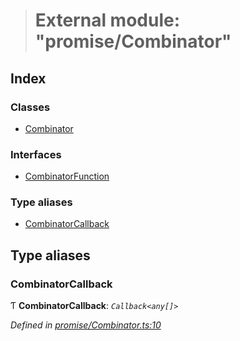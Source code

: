 > # External module: "promise/Combinator"

## Index

### Classes

* [Combinator](../classes/_promise_combinator_.combinator.md)

### Interfaces

* [CombinatorFunction](../interfaces/_promise_combinator_.combinatorfunction.md)

### Type aliases

* [CombinatorCallback](_promise_combinator_.md#combinatorcallback)

## Type aliases

###  CombinatorCallback

Ƭ **CombinatorCallback**: *`Callback<any[]>`*

*Defined in [promise/Combinator.ts:10](https://github.com/polkadot-js/api/blob/37af934/packages/api/src/promise/Combinator.ts#L10)*
